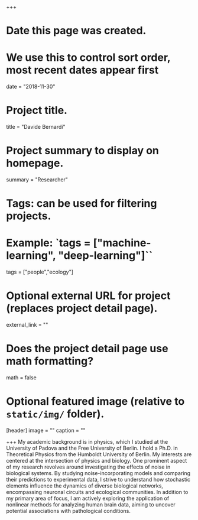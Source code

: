 +++
# Date this page was created.
# We use this to control sort order, most recent dates appear first
date = "2018-11-30"

# Project title.
title = "Davide Bernardi"

# Project summary to display on homepage.
summary = "Researcher"

# Tags: can be used for filtering projects.
# Example: `tags = ["machine-learning", "deep-learning"]``
tags = ["people","ecology"]

# Optional external URL for project (replaces project detail page).
external_link = ""

# Does the project detail page use math formatting?
math = false

# Optional featured image (relative to `static/img/` folder).
[header]
image = ""
caption = ""

+++
My academic background is in physics, which I studied at the University
of Padova and the Free University of Berlin. I hold a Ph.D. in
Theoretical Physics from the Humboldt University of Berlin. My interests
are centered at the intersection of physics and biology. One prominent
aspect of my research revolves around investigating the effects of noise
in biological systems. By studying noise-incorporating models and
comparing their predictions to experimental data, I strive to understand
how stochastic elements influence the dynamics of diverse biological
networks, encompassing neuronal circuits and ecological communities. In
addition to my primary area of focus, I am actively exploring the
application of nonlinear methods for analyzing human brain data, aiming
to uncover potential associations with pathological conditions.

